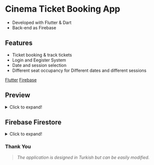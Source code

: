 # Cinema Ticket Booking App

- Developed with Flutter & Dart
- Back-end as Firebase

## Features
- Ticket booking & track tickets
- Login and Eegister System
- Date and session selection
- Different seat occupancy for Different dates and different sessions


[Flutter](https://flutter.dev/docs/cookbook)
[Firebase](https://firebase.google.com)


## Preview
<details>
  <summary>Click to expand!</summary>
  
  ## App Screens
  - Login & Register

  <img src="https://github.com/cihatfurkaneken/CinemaTickets/blob/master/Screenshots/login.jpg?raw=true" alt="drawing" width="200"/> <img src="https://github.com/cihatfurkaneken/CinemaTickets/blob/master/Screenshots/register.jpg?raw=true" alt="drawing" width="200"/>

- Main & Theaters Screen

<img src="https://github.com/cihatfurkaneken/CinemaTickets/blob/master/Screenshots/mainscreen.jpg?raw=true" alt="drawing" width="200"/> <img src="https://github.com/cihatfurkaneken/CinemaTickets/blob/master/Screenshots/theaters.jpg?raw=true" alt="drawing" width="200"/>

- Movie Details

<img src="https://github.com/cihatfurkaneken/CinemaTickets/blob/master/Screenshots/moviedetails.jpg?raw=true" alt="drawing" width="200"/> <img src="https://github.com/cihatfurkaneken/CinemaTickets/blob/master/Screenshots/moviedetails2.jpg" alt="drawing" width="200"/>

- Seat Selection

<img src="https://github.com/cihatfurkaneken/CinemaTickets/blob/master/Screenshots/seat.jpg?raw=true" alt="drawing" width="200"/> <img src="https://github.com/cihatfurkaneken/CinemaTickets/blob/master/Screenshots/seatselection.jpg?raw=true" alt="drawing" width="200"/>

- Ticket Details

<img src="https://github.com/cihatfurkaneken/CinemaTickets/blob/master/Screenshots/ticketdetails.jpg?raw=true" alt="drawing" width="200"/> 

- User & My Tickets

<img src="https://github.com/cihatfurkaneken/CinemaTickets/blob/master/Screenshots/user.jpg?raw=true" alt="drawing" width="200"/> <img src="https://github.com/cihatfurkaneken/CinemaTickets/blob/master/Screenshots/mytickets.jpg?raw=true" alt="drawing" width="200"/>

</details>

## Firebase Firestore
<details>
  <summary>Click to expand!</summary>

- Tickets
<img src="https://github.com/cihatfurkaneken/CinemaTickets/blob/master/Screenshots/firebase1.png?raw=true" alt="drawing" width="200"/>

- Movies
<img src="https://github.com/cihatfurkaneken/CinemaTickets/blob/master/Screenshots/firebase2.png?raw=true" alt="drawing" width="200"/>

- Seats
<img src="https://github.com/cihatfurkaneken/CinemaTickets/blob/master/Screenshots/firebase3.png?raw=true" alt="drawing" width="200"/>

- Seats Date & Session
<img src="https://github.com/cihatfurkaneken/CinemaTickets/blob/master/Screenshots/firebase31.png?raw=true" alt="drawing" width="200"/>

- Seats is reserved
<img src="https://github.com/cihatfurkaneken/CinemaTickets/blob/master/Screenshots/firebase32.png?raw=true" alt="drawing" width="200"/>

- Users
<img src="https://github.com/cihatfurkaneken/CinemaTickets/blob/master/Screenshots/firebase4.png?raw=true" alt="drawing" width="200"/>


  </details>


### Thank You

  > _The application is designed in Turkish but can be easily modified._